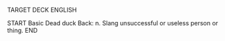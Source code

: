 TARGET DECK
ENGLISH

START
Basic
Dead duck
Back: n. Slang unsuccessful or useless person or thing.
END
